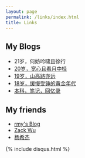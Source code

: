 ```yaml
---
layout: page
permalink: /links/index.html
title: Links
---
```


## My Blogs

- 21岁，何妨吟啸且徐行
- [20岁，宽心且看月中桂](https://Zqwangmath.github.io/blogs/20yrs)
- [19岁，山高路亦远](https://Zqwangmath.github.io/blogs/19yrs)
- [18岁，缓慢受锤的黄金年代](https://Zqwangmath.github.io/blogs/18yrs)
- [本科，笔记，回忆录](https://mieclance.club/)



## My friends

- [rmy's Blog](https://www.raomengyu.top/)
- [Zack Wu](https://www.zackwu.com/)
- [杨希杰](https://yang-xijie.github.io/)



{% include disqus.html %}
